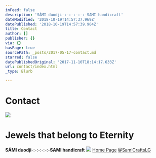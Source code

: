 ```yaml
---
inFeed: false
description: 'SÁMI duodji-:-:-:-:-:-SAMI handicraft'
dateModified: '2018-10-19T14:57:37.969Z'
datePublished: '2018-10-19T14:57:39.904Z'
title: Contact
author: []
publisher: {}
via: {}
hasPage: true
sourcePath: _posts/2017-05-17-contact.md
starred: false
datePublishedOriginal: '2017-11-10T18:14:17.633Z'
url: contact/index.html
_type: Blurb

---
```

# Contact
![](https://the-grid-user-content.s3-us-west-2.amazonaws.com/e2166030-7b15-4303-83e6-b2d6cce4960a.png)

# Jewels that belong to Eternity

**SÁMI duodji**-:-:-:-:-:-**SAMI handicraft**
![](https://the-grid-user-content.s3-us-west-2.amazonaws.com/b1dbf28e-21af-4c73-bc94-f61a442d3797.jpg)
[Home Page][0]
[@SamiCraftsLG][1]

[0]: https://thegrid.ai/lgsamicrafts/
[1]: https://twitter.com/SamiCraftsLG